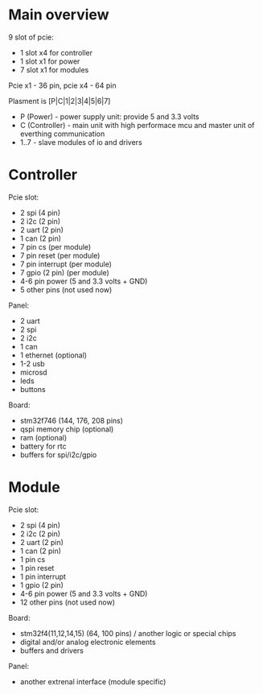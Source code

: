 Main overview
=============

9 slot of pcie:
 - 1 slot x4 for controller
 - 1 slot x1 for power
 - 7 slot x1 for modules
 
Pcie x1 - 36 pin, pcie x4 - 64 pin

Plasment is [P|C|1|2|3|4|5|6|7]
 - P (Power) - power supply unit: provide 5 and 3.3 volts
 - C (Controller) - main unit with high performace mcu and master unit of everthing communication
 - 1..7 - slave modules of io and drivers

Controller
==========

Pcie slot:
 - 2 spi (4 pin)
 - 2 i2c (2 pin)
 - 2 uart (2 pin)
 - 1 can (2 pin)
 - 7 pin cs (per module)
 - 7 pin reset (per module)
 - 7 pin interrupt (per module)
 - 7 gpio (2 pin) (per module)
 - 4-6 pin power (5 and 3.3 volts + GND)
 - 5 other pins (not used now)

Panel:
  - 2 uart
  - 2 spi
  - 2 i2c
  - 1 can
  - 1 ethernet (optional)
  - 1-2 usb
  - microsd
  - leds
  - buttons

Board:
  - stm32f746 (144, 176, 208 pins)
  - qspi memory chip (optional)
  - ram (optional)
  - battery for rtc
  - buffers for spi/i2c/gpio

Module
======

Pcie slot:
 - 2 spi (4 pin)
 - 2 i2c (2 pin)
 - 2 uart (2 pin)
 - 1 can (2 pin)
 - 1 pin cs
 - 1 pin reset
 - 1 pin interrupt
 - 1 gpio (2 pin)
 - 4-6 pin power (5 and 3.3 volts + GND)
 - 12 other pins (not used now)

Board:
 - stm32f4(11,12,14,15) (64, 100 pins) / another logic or special chips
 - digital and/or analog electronic elements
 - buffers and drivers

Panel:
 - another extrenal interface (module specific)
